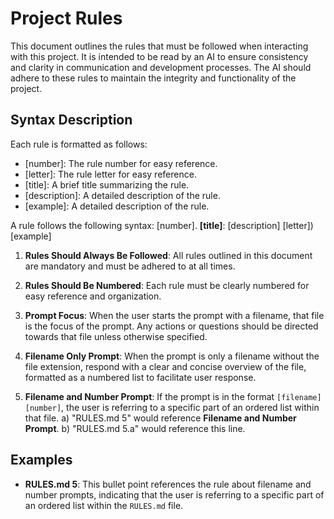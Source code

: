 # Project Rules

This document outlines the rules that must be followed when interacting with this project. It is intended to be read by an AI to ensure consistency and clarity in communication and development processes. The AI should adhere to these rules to maintain the integrity and functionality of the project.

## Syntax Description

Each rule is formatted as follows:
- [number]: The rule number for easy reference.
- [letter]: The rule letter for easy reference.
- [title]: A brief title summarizing the rule.
- [description]: A detailed description of the rule.
- [example]: A detailed description of the rule.

A rule follows the following syntax:
[number]. **[title]**: [description]
  [letter]) [example]

1. **Rules Should Always Be Followed**: All rules outlined in this document are mandatory and must be adhered to at all times.

2. **Rules Should Be Numbered**: Each rule must be clearly numbered for easy reference and organization.

3. **Prompt Focus**: When the user starts the prompt with a filename, that file is the focus of the prompt. Any actions or questions should be directed towards that file unless otherwise specified.

4. **Filename Only Prompt**: When the prompt is only a filename without the file extension, respond with a clear and concise overview of the file, formatted as a numbered list to facilitate user response.

5. **Filename and Number Prompt**: If the prompt is in the format `[filename] [number]`, the user is referring to a specific part of an ordered list within that file.
  a) "RULES.md 5" would reference **Filename and Number Prompt**.
  b) "RULES.md 5.a" would reference this line.

## Examples

- **RULES.md 5**: This bullet point references the rule about filename and number prompts, indicating that the user is referring to a specific part of an ordered list within the `RULES.md` file.
